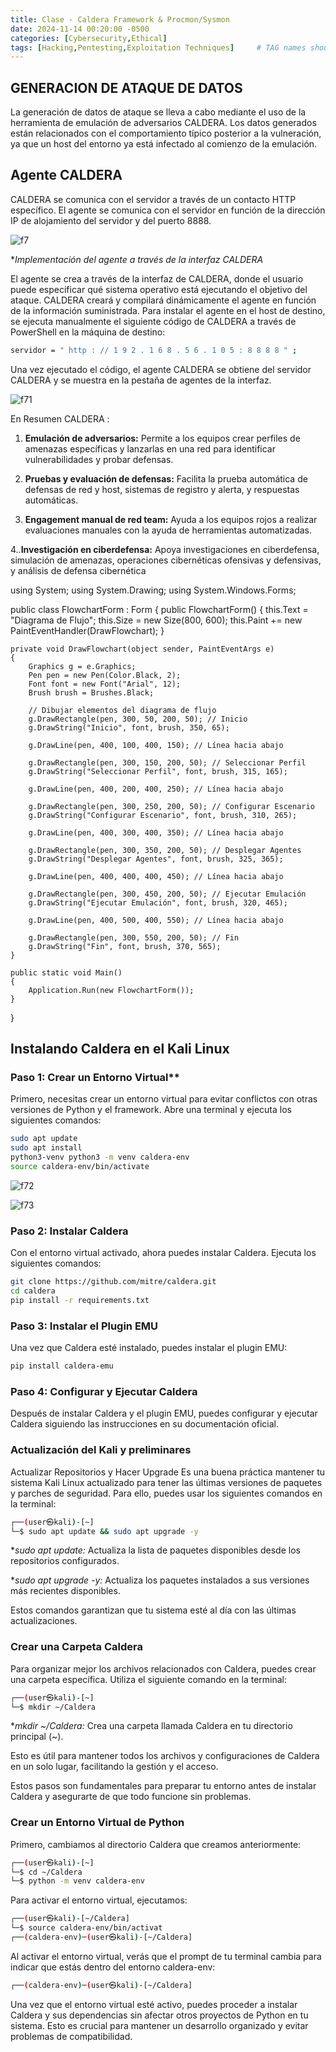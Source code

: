 ```yaml
---
title: Clase - Caldera Framework & Procmon/Sysmon
date: 2024-11-14 00:20:00 -0500
categories: [Cybersecurity,Ethical]
tags: [Hacking,Pentesting,Exploitation Techniques]     # TAG names should always be lowercase
---
```


<!-- <hr style="border: none; height: 10px; background-color: #003b00;" />

# <font color="#87CEEB">Examen Parcial.</font>

<hr style="border: none; height: 10px; background-color: #003b00;" /> -->

## GENERACION DE ATAQUE DE DATOS 
La generación de datos de ataque se lleva a cabo mediante el uso de la herramienta de emulación de adversarios CALDERA. Los datos generados están relacionados con el comportamiento típico posterior a la vulneración, ya que un host del entorno ya está infectado al comienzo de la emulación.

## Agente CALDERA
CALDERA se comunica con el servidor a través de un contacto HTTP específico. El agente se comunica con el
servidor en función de la dirección IP de alojamiento del servidor y del puerto 8888.

![f7](/assets/imagen/f7.png)

**Implementación del agente a través de la interfaz CALDERA*

El agente se crea a través de la interfaz de CALDERA, donde el usuario puede
especificar qué sistema operativo está ejecutando el objetivo del ataque. CALDERA
creará y compilará dinámicamente el agente en función de la información
suministrada. Para instalar el agente en el host de destino, se ejecuta manualmente
el siguiente código de CALDERA a través de PowerShell en la máquina de destino:

```bash
servidor = " http : // 1 9 2 . 1 6 8 . 5 6 . 1 0 5 : 8 8 8 8 " ;
```
Una vez ejecutado el código, el agente CALDERA se obtiene del servidor
CALDERA y se muestra en la pestaña de agentes de la interfaz.

![f71](/assets/imagen/f71.png)

En Resumen CALDERA : 
1. **Emulación de adversarios:** Permite a los equipos crear perfiles de amenazas específicas y lanzarlas en una red para identificar vulnerabilidades y probar defensas.

2. **Pruebas y evaluación de defensas:** Facilita la prueba automática de defensas de red y host, sistemas de registro y alerta, y respuestas automáticas.

3. **Engagement manual de red team:** Ayuda a los equipos rojos a realizar evaluaciones manuales con la ayuda de herramientas automatizadas.

4..**Investigación en ciberdefensa:** Apoya investigaciones en ciberdefensa, simulación de amenazas, operaciones cibernéticas ofensivas y defensivas, y análisis de defensa cibernética


using System;
using System.Drawing;
using System.Windows.Forms;

public class FlowchartForm : Form
{
    public FlowchartForm()
    {
        this.Text = "Diagrama de Flujo";
        this.Size = new Size(800, 600);
        this.Paint += new PaintEventHandler(DrawFlowchart);
    }

    private void DrawFlowchart(object sender, PaintEventArgs e)
    {
        Graphics g = e.Graphics;
        Pen pen = new Pen(Color.Black, 2);
        Font font = new Font("Arial", 12);
        Brush brush = Brushes.Black;

        // Dibujar elementos del diagrama de flujo
        g.DrawRectangle(pen, 300, 50, 200, 50); // Inicio
        g.DrawString("Inicio", font, brush, 350, 65);

        g.DrawLine(pen, 400, 100, 400, 150); // Línea hacia abajo

        g.DrawRectangle(pen, 300, 150, 200, 50); // Seleccionar Perfil
        g.DrawString("Seleccionar Perfil", font, brush, 315, 165);

        g.DrawLine(pen, 400, 200, 400, 250); // Línea hacia abajo

        g.DrawRectangle(pen, 300, 250, 200, 50); // Configurar Escenario
        g.DrawString("Configurar Escenario", font, brush, 310, 265);

        g.DrawLine(pen, 400, 300, 400, 350); // Línea hacia abajo

        g.DrawRectangle(pen, 300, 350, 200, 50); // Desplegar Agentes
        g.DrawString("Desplegar Agentes", font, brush, 325, 365);

        g.DrawLine(pen, 400, 400, 400, 450); // Línea hacia abajo

        g.DrawRectangle(pen, 300, 450, 200, 50); // Ejecutar Emulación
        g.DrawString("Ejecutar Emulación", font, brush, 320, 465);

        g.DrawLine(pen, 400, 500, 400, 550); // Línea hacia abajo

        g.DrawRectangle(pen, 300, 550, 200, 50); // Fin
        g.DrawString("Fin", font, brush, 370, 565);
    }

    public static void Main()
    {
        Application.Run(new FlowchartForm());
    }
}


## Instalando Caldera en el Kali Linux

### Paso 1: Crear un Entorno Virtual**
Primero, necesitas crear un entorno virtual para evitar conflictos con otras versiones de Python y el framework. Abre una terminal y ejecuta los siguientes comandos:

```bash
sudo apt update 
sudo apt install 
python3-venv python3 -m venv caldera-env 
source caldera-env/bin/activate 
```
![f72](/assets/imagen/f72.png)

![f73](/assets/imagen/f73.png)

### Paso 2: Instalar Caldera
Con el entorno virtual activado, ahora puedes instalar Caldera. Ejecuta los siguientes comandos:

```bash
git clone https://github.com/mitre/caldera.git 
cd caldera
pip install -r requirements.txt
```
### Paso 3: Instalar el Plugin EMU
Una vez que Caldera esté instalado, puedes instalar el plugin EMU:

```bash
pip install caldera-emu
```
### Paso 4: Configurar y Ejecutar Caldera
Después de instalar Caldera y el plugin EMU, puedes configurar y ejecutar Caldera siguiendo las instrucciones en su documentación oficial.


### Actualización del Kali y preliminares
Actualizar Repositorios y Hacer Upgrade
Es una buena práctica mantener tu sistema Kali Linux actualizado para tener las últimas versiones de paquetes y parches de seguridad. Para ello, puedes usar los siguientes comandos en la terminal:


```bash
┌──(user㉿kali)-[~]
└─$ sudo apt update && sudo apt upgrade -y
```
**sudo apt update:* Actualiza la lista de paquetes disponibles desde los repositorios configurados.

**sudo apt upgrade -y:* Actualiza los paquetes instalados a sus versiones más recientes disponibles.

Estos comandos garantizan que tu sistema esté al día con las últimas actualizaciones.

### Crear una Carpeta Caldera

Para organizar mejor los archivos relacionados con Caldera, puedes crear una carpeta específica. Utiliza el siguiente comando en la terminal:

```bash
┌──(user㉿kali)-[~]
└─$ mkdir ~/Caldera
```
**mkdir ~/Caldera:* Crea una carpeta llamada Caldera en tu directorio principal (~).

Esto es útil para mantener todos los archivos y configuraciones de Caldera en un solo lugar, facilitando la gestión y el acceso.

Estos pasos son fundamentales para preparar tu entorno antes de instalar Caldera y asegurarte de que todo funcione sin problemas.



### Crear un Entorno Virtual de Python
Primero, cambiamos al directorio Caldera que creamos anteriormente:

```bash
┌──(user㉿kali)-[~]
└─$ cd ~/Caldera
└─$ python -m venv caldera-env
```
Para activar el entorno virtual, ejecutamos:

```bash
┌──(user㉿kali)-[~/Caldera]
└─$ source caldera-env/bin/activat   
┌──(caldera-env)─(user㉿kali)-[~/Caldera]
```
Al activar el entorno virtual, verás que el prompt de tu terminal cambia para indicar que estás dentro del entorno caldera-env:
```bash
┌──(caldera-env)─(user㉿kali)-[~/Caldera]
```
Una vez que el entorno virtual esté activo, puedes proceder a instalar Caldera y sus dependencias sin afectar otros proyectos de Python en tu sistema. Esto es crucial para mantener un desarrollo organizado y evitar problemas de compatibilidad.

